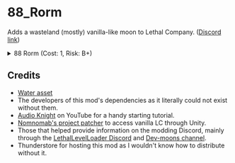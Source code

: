 
# 88_Rorm
Adds a wasteland (mostly) vanilla-like moon to Lethal Company. ([Discord link](https://discord.com/channels/1168655651455639582/1245084720614604873))




<details>
<summary>88 Rorm (Cost: 1, Risk: B+)</summary>
  
> **POPULATION:** Burried<br>
> **CONDITIONS:** Abandoned after a series of earthquakes.<br>
> **FAUNA:** Dominated by a few species.
![View of facility from ship](https://imgur.com/ABFa3Xb.png)

</details>




## Credits
- [Water asset](https://assetstore.unity.com/packages/2d/textures-materials/water/simple-water-shader-urp-191449)
- The developers of this mod's dependencies as it literally could not exist without them.
- [Audio Knight](https://www.youtube.com/@knightofaudio) on YouTube for a handy starting tutorial.
- [Nomnomab's project patcher](https://github.com/nomnomab/lc-project-patcher) to access vanilla LC through Unity.
- Those that helped provide information on the modding Discord, mainly through the [LethalLevelLoader Discord](https://discord.com/channels/1168655651455639582/1193461151636398080) and [Dev-moons channel](https://discord.com/channels/1168655651455639582/1263331414271594538).
- Thunderstore for hosting this mod as I wouldn't know how to distribute without it.